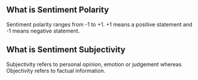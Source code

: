 ## What is Sentiment Polarity
Sentiment polarity ranges from -1 to +1. +1 means a positive statement and -1 means negative statement. 

## What is Sentiment Subjectivity
Subjectivity refers to personal opinion, emotion or judgement whereas Objectivity refers to factual information.
